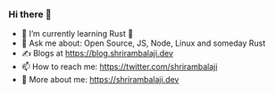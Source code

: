 ### Hi there 👋

<!--
**Shriram-Balaji/Shriram-Balaji** is a ✨ _special_ ✨ repository because its `README.md` (this file) appears on your GitHub profile. -->

- 🌱 I’m currently learning Rust :crab:
- 💬 Ask me about: Open Source, JS, Node, Linux and someday Rust
- ✍️ Blogs at https://blog.shrirambalaji.dev
- 📫 How to reach me: https://twitter.com/shrirambalaji
- 👨 More about me: https://shrirambalaji.dev 
